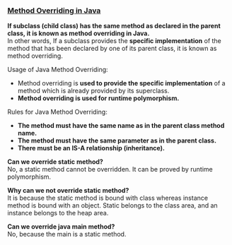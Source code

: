 ### [Method Overriding in Java](https://www.javatpoint.com/method-overriding-in-java)   
**If subclass (child class) has the same method as declared in the parent class, it is known as method overriding in Java.**   
In other words, If a subclass provides the **specific implementation** of the method that has been declared by one of its parent class, it is known as method overriding.   

Usage of Java Method Overriding:  
* Method overriding is **used to provide the specific implementation** of a method which is already provided by its superclass.  
* **Method overriding is used for runtime polymorphism.**  

Rules for Java Method Overriding:  
* **The method must have the same name as in the parent class method name.**    
* **The method must have the same parameter as in the parent class.**    
* **There must be an IS-A relationship (inheritance).**      

**Can we override static method?**   
No, a static method cannot be overridden. It can be proved by runtime polymorphism.   

**Why can we not override static method?**  
It is because the static method is bound with class whereas instance method is bound with an object. Static belongs to the class area, and an instance belongs to the heap area.    

**Can we override java main method?**  
No, because the main is a static method.   


